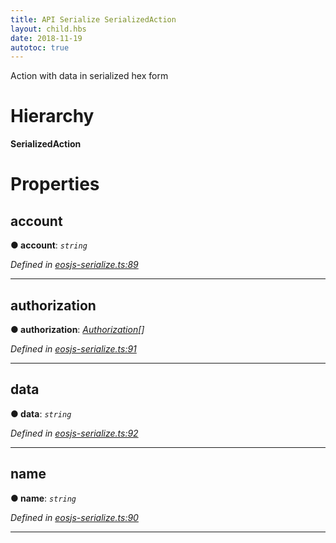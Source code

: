 ```yaml
---
title: API Serialize SerializedAction 
layout: child.hbs
date: 2018-11-19
autotoc: true
---
```


Action with data in serialized hex form

# Hierarchy

**SerializedAction**

# Properties

<a id="account"></a>

##  account

**● account**: *`string`*

*Defined in [eosjs-serialize.ts:89](https://github.com/EOSIO/eosjs/blob/e5ca122/src/eosjs-serialize.ts#L89)*

___
<a id="authorization"></a>

##  authorization

**● authorization**: *[Authorization](serialize.authorization.md)[]*

*Defined in [eosjs-serialize.ts:91](https://github.com/EOSIO/eosjs/blob/e5ca122/src/eosjs-serialize.ts#L91)*

___
<a id="data"></a>

##  data

**● data**: *`string`*

*Defined in [eosjs-serialize.ts:92](https://github.com/EOSIO/eosjs/blob/e5ca122/src/eosjs-serialize.ts#L92)*

___
<a id="name"></a>

##  name

**● name**: *`string`*

*Defined in [eosjs-serialize.ts:90](https://github.com/EOSIO/eosjs/blob/e5ca122/src/eosjs-serialize.ts#L90)*

___
